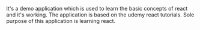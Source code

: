 It's a demo application which is used to learn the basic concepts of react and it's working.
The application is based on the udemy react tutorials.
Sole purpose of this application is learning react.